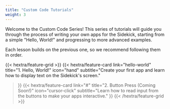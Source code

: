 ```yaml
---
title: "Custom Code Tutorials"
weight: 3
---
```


Welcome to the Custom Code Series! This series of tutorials will guide you through the process of writing your own apps for the Sidekick, starting from a simple "Hello, World!" and progressing to more advanced examples.

Each lesson builds on the previous one, so we recommend following them in order.

{{< hextra/feature-grid >}}
  {{< hextra/feature-card
    link="hello-world"
    title="1. Hello, World!"
    icon="hand"
    subtitle="Create your first app and learn how to display text on the Sidekick's screen."
  >}}
  {{< hextra/feature-card
    link="#"
    title="2. Button Press (Coming Soon!)"
    icon="cursor-click"
    subtitle="Learn how to read input from the buttons to make your apps interactive."
  >}}
{{< /hextra/feature-grid >}}